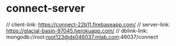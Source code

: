# connect-server

// client-link: https://connect-22b11.firebaseapp.com/
// server-link: https://glacial-basin-97045.herokuapp.com/
// dblink-link: mongodb://root:root123@ds046037.mlab.com:46037/connect
